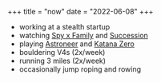 +++
title = "now"
date = "2022-06-08"
+++

- working at a stealth startup
- watching [Spy x Family](https://myanimelist.net/anime/50265/Spy_x_Family) and [Succession](https://www.imdb.com/title/tt7660850/)
- playing [Astroneer](https://astroneer.space/) and [Katana Zero](https://store.steampowered.com/app/460950/Katana_ZERO/)
- bouldering V4s (2x/week)
- running 3 miles (2x/week)
- occasionally jump roping and rowing

